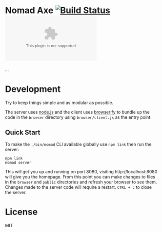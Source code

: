 # Nomad Axe [![Build Status](https://travis-ci.org/DarthBurrit0/nomadaxe.com.png?branch=master)](https://travis-ci.org/DarthBurrit0/nomadaxe.com) ![deploy](http://webhooks.nodejitsu.com/DarthBurrit0/nomadaxe.com)

...

# Development

Try to keep things simple and as modular as possible.

The server uses [node.js][node] and the client uses [browserify][browserify] to bundle up the code in the `browser` directory using `browser/client.js` as the entry point.

## Quick Start

To make the `./bin/nomad` CLI available globally use `npm link` then run the server:

    npm link
    nomad server

This will get you up and running on port 8080, visiting http://localhost:8080 will give you the homepage. From this point you can make changes to files in the `browser` and `public` directories and refresh your browser to see them. Changes made to the server code will require a restart. `CTRL + c` to close the server.

# License

MIT

[node]: http://nodejs.org
[browserify]: http://browserify.org
